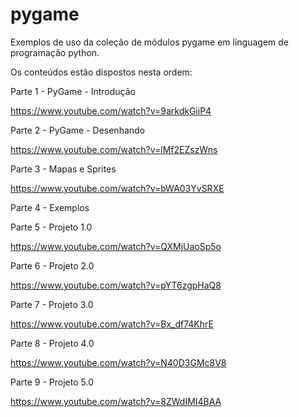 # pygame
Exemplos de uso da coleção de módulos pygame em linguagem de programação python.

Os conteúdos estão dispostos nesta ordem:

Parte 1 - PyGame - Introdução

https://www.youtube.com/watch?v=9arkdkGiiP4

Parte 2 - PyGame - Desenhando

https://www.youtube.com/watch?v=lMf2EZszWns

Parte 3 - Mapas e Sprites

https://www.youtube.com/watch?v=bWA03YvSRXE

Parte 4 - Exemplos

Parte 5 - Projeto 1.0

https://www.youtube.com/watch?v=QXMjUaoSp5o

Parte 6 - Projeto 2.0

https://www.youtube.com/watch?v=pYT6zgpHaQ8

Parte 7 - Projeto 3.0

https://www.youtube.com/watch?v=Bx_df74KhrE

Parte 8 - Projeto 4.0

https://www.youtube.com/watch?v=N40D3GMc8V8

Parte 9 - Projeto 5.0

https://www.youtube.com/watch?v=8ZWdIMI4BAA
